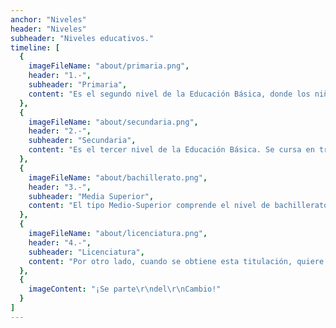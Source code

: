 ```yaml
---
anchor: "Niveles"
header: "Niveles"
subheader: "Niveles educativos."
timeline: [
  {
    imageFileName: "about/primaria.png",
    header: "1.-",
    subheader: "Primaria",
    content: "Es el segundo nivel de la Educación Básica, donde los niños y niñas aprenden a leer y escribir para comunicarse, desarrollan sus habilidades matemáticas, aprenden a convivir, a explorar el mundo, comprenderlo y desarrollarse como personas."
  },
  {
    imageFileName: "about/secundaria.png",
    header: "2.-",
    subheader: "Secundaria",
    content: "Es el tercer nivel de la Educación Básica. Se cursa en tres años en los que se busca que los adolescentes adquieran herramientas para aprender a lo largo de la vida, a través del desarrollo de competencias relacionadas con lo afectivo, lo social, la naturaleza y la vida democrática."
  },
  {
    imageFileName: "about/bachillerato.png",
    header: "3.-",
    subheader: "Media Superior",
    content: "El tipo Medio-Superior comprende el nivel de bachillerato, así como los demás niveles equivalentes a éste, y la educación profesional que no requiere bachillerato o sus equivalentes."
  },
  {
    imageFileName: "about/licenciatura.png",
    header: "4.-",
    subheader: "Licenciatura",
    content: "Por otro lado, cuando se obtiene esta titulación, quiere decir que se es una persona capacitada para cumplir una serie de tareas en un ámbito determinado, para poder ejercer laboralmente."
  },
  {
    imageContent: "¡Se parte\r\ndel\r\nCambio!"
  }
]
---
```

